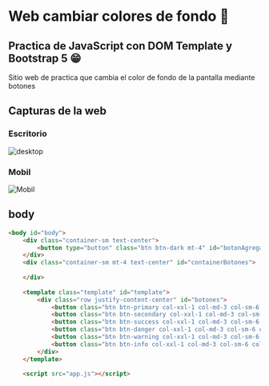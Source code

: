 #  Web cambiar colores de fondo 🙌

## Practica de JavaScript con DOM Template y Bootstrap 5 😁
Sitio web de practica que cambia  el color de fondo de la pantalla mediante botones

## Capturas de la web

### Escritorio
![desktop](/DOM%20fundamentos/Event%20Delegation/Fotos/desktop.png)

### Mobil

![Mobil](/DOM%20fundamentos/Event%20Delegation/Fotos/mobil.jpg)

## body
````html
<body id="body">
    <div class="container-sm text-center">
        <button type="button" class="btn btn-dark mt-4" id="botonAgregar">Agregar Botones</button>
    </div>
    <div class="container-sm mt-4 text-center" id="containerBotones">
            
    </div>
    
    <template class="template" id="template">
        <div class="row justify-content-center" id="botones">
            <button class="btn btn-primary col-xxl-1 col-md-3 col-sm-6 col-6 border m-1" id="boton">Primary</button>
            <button class="btn btn-secondary col-xxl-1 col-md-3 col-sm-6 col-6 border m-1" id="boton">Secondary</button>
            <button class="btn btn-success col-xxl-1 col-md-3 col-sm-6 col-6 border m-1" id="boton">Success</button>
            <button class="btn btn-danger col-xxl-1 col-md-3 col-sm-6 col-6 border m-1" id="boton">Danger</button>
            <button class="btn btn-warning col-xxl-1 col-md-3 col-sm-6 col-6 border m-1" id="boton">Warning</button>
            <button class="btn btn-info col-xxl-1 col-md-3 col-sm-6 col-6 border m-1" id="boton">Info</button>
        </div>
    </template>

    <script src="app.js"></script>
````